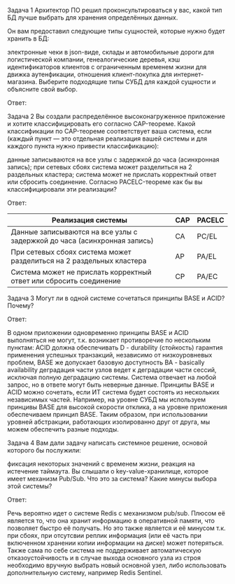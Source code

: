 Задача 1
Архитектор ПО решил проконсультироваться у вас, какой тип БД лучше выбрать для хранения определённых данных.

Он вам предоставил следующие типы сущностей, которые нужно будет хранить в БД:

электронные чеки в json-виде,
склады и автомобильные дороги для логистической компании,
генеалогические деревья,
кэш идентификаторов клиентов с ограниченным временем жизни для движка аутенфикации,
отношения клиент-покупка для интернет-магазина.
Выберите подходящие типы СУБД для каждой сущности и объясните свой выбор.

Ответ:


Задача 2
Вы создали распределённое высоконагруженное приложение и хотите классифицировать его согласно CAP-теореме. Какой классификации по CAP-теореме соответствует ваша система, если (каждый пункт — это отдельная реализация вашей системы и для каждого пункта нужно привести классификацию):

данные записываются на все узлы с задержкой до часа (асинхронная запись);
при сетевых сбоях система может разделиться на 2 раздельных кластера;
система может не прислать корректный ответ или сбросить соединение.
Согласно PACELC-теореме как бы вы классифицировали эти реализации?

Ответ:

| Реализация системы | CAP | PACELC |
| --- | --- | --- |
| Данные записываются на все узлы с задержкой до часа (асинхронная запись) | CA | PC/EL |
| При сетевых сбоях система может разделиться на 2 раздельных кластера | AP | PA/EL |
| Система может не прислать корректный ответ или сбросить соединение | CP | PA/EC |

Задача 3
Могут ли в одной системе сочетаться принципы BASE и ACID? Почему?

Ответ:

В одном приложении одновременно принципы BASE и ACID выполняться не могут, т.к. возникает противоречие по нескольким пунктам:
ACID должна обеспечивать D - durability (стойкость) гарантия применения успешных транзакций, независимо от низкоуровневых проблем, BASE же допускает базовую доступность BA - basically availability деградация части узлов ведет к деградации части сессий, исключая полную деградацию системы. Система отвечает на любой запрос, но в ответе могут быть неверные данные.
Принципы BASE и ACID можно сочетать, если ИТ система будет состоять из нескольких независимых частей. Например, на уровне СУБД мы используем принцивы BASE для высокой скорости отклика, а на уровне приложения обеспечиваем принцип BASE. Таким образом, при использовании уровней абстракции, работающих изолированно друг от друга, мы можем обеспечить разные подходы.

Задача 4
Вам дали задачу написать системное решение, основой которого бы послужили:

фиксация некоторых значений с временем жизни,
реакция на истечение таймаута.
Вы слышали о key-value-хранилище, которое имеет механизм Pub/Sub. Что это за система? Какие минусы выбора этой системы?

Ответ:

Речь вероятно идет о системе Redis с механизмом pub/sub. Плюсом её является то, что она хранит информацию в оперативной памяти, что позволяет быстро её получать. Но это также является и её минусом т.к. при сбоях, при отсутсвии реплик информация (или её часть при включенном хранении копии информации на диске) может потеряться. Также сама по себе система не поддерживает автоматическую отказоустойчивость и в случае выхода основного узла из строя необходимо вручную выбрать новый основной узел, либо использовать дополнительную систему, например Redis Sentinel.